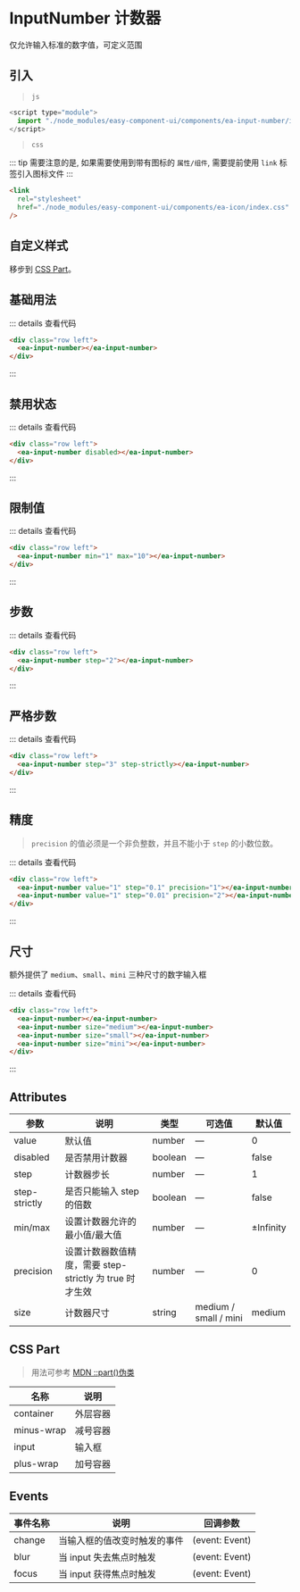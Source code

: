 <script setup>
import { onMounted } from 'vue'

onMounted(() => {
  // import('../index.js')
  import('../components/ea-input-number/index.js')

  import('./index.scss')

})
</script>

# InputNumber 计数器

仅允许输入标准的数字值，可定义范围

## 引入

> `js`

```js
<script type="module">
  import "./node_modules/easy-component-ui/components/ea-input-number/index.js";
</script>
```

> `css`

::: tip
需要注意的是, 如果需要使用到带有图标的 `属性/组件`, 需要提前使用 `link` 标签引入图标文件
:::

```html
<link
  rel="stylesheet"
  href="./node_modules/easy-component-ui/components/ea-icon/index.css"
/>
```

## 自定义样式

移步到 [CSS Part](#css-part)。

## 基础用法

<div class="row left">
    <ea-input-number></ea-input-number>
</div>

::: details 查看代码

```html
<div class="row left">
  <ea-input-number></ea-input-number>
</div>
```

:::

## 禁用状态

<div class="row left">
    <ea-input-number disabled></ea-input-number>
</div>

::: details 查看代码

```html
<div class="row left">
  <ea-input-number disabled></ea-input-number>
</div>
```

:::

## 限制值

<div class="row left">
    <ea-input-number min="1" max="10"></ea-input-number>
</div>

::: details 查看代码

```html
<div class="row left">
  <ea-input-number min="1" max="10"></ea-input-number>
</div>
```

:::

## 步数

<div class="row left">
    <ea-input-number step="2"></ea-input-number>
</div>

::: details 查看代码

```html
<div class="row left">
  <ea-input-number step="2"></ea-input-number>
</div>
```

:::

## 严格步数

<div class="row left">
  <ea-input-number step="3" step-strictly></ea-input-number>
</div>

::: details 查看代码

```html
<div class="row left">
  <ea-input-number step="3" step-strictly></ea-input-number>
</div>
```

:::

## 精度

> `precision` 的值必须是一个非负整数，并且不能小于 `step` 的小数位数。

<div class="row left">
  <ea-input-number value="1" step="0.1" precision="1"></ea-input-number>
  <ea-input-number value="1" step="0.01" precision="2"></ea-input-number>
</div>

::: details 查看代码

```html
<div class="row left">
  <ea-input-number value="1" step="0.1" precision="1"></ea-input-number>
  <ea-input-number value="1" step="0.01" precision="2"></ea-input-number>
</div>
```

:::

## 尺寸

额外提供了 `medium`、`small`、`mini` 三种尺寸的数字输入框

<div class="row left">
  <ea-input-number></ea-input-number>
  <ea-input-number size="medium"></ea-input-number>
  <ea-input-number size="small"></ea-input-number>
  <ea-input-number size="mini"></ea-input-number>
</div>

::: details 查看代码

```html
<div class="row left">
  <ea-input-number></ea-input-number>
  <ea-input-number size="medium"></ea-input-number>
  <ea-input-number size="small"></ea-input-number>
  <ea-input-number size="mini"></ea-input-number>
</div>
```

:::

## Attributes

| 参数          | 说明                                                    | 类型    | 可选值                | 默认值    |
| ------------- | ------------------------------------------------------- | ------- | --------------------- | --------- |
| value         | 默认值                                                  | number  | —                     | 0         |
| disabled      | 是否禁用计数器                                          | boolean | —                     | false     |
| step          | 计数器步长                                              | number  | —                     | 1         |
| step-strictly | 是否只能输入 step 的倍数                                | boolean | —                     | false     |
| min/max       | 设置计数器允许的最小值/最大值                           | number  | —                     | ±Infinity |
| precision     | 设置计数器数值精度，需要 step-strictly 为 true 时才生效 | number  | —                     | 0         |
| size          | 计数器尺寸                                              | string  | medium / small / mini | medium    |

## CSS Part

> 用法可参考 [MDN ::part()伪类](https://developer.mozilla.org/zh-CN/docs/Web/CSS/::part)

| 名称       | 说明     |
| ---------- | -------- |
| container  | 外层容器 |
| minus-wrap | 减号容器 |
| input      | 输入框   |
| plus-wrap  | 加号容器 |

## Events

| 事件名称 | 说明                         | 回调参数       |
| -------- | ---------------------------- | -------------- |
| change   | 当输入框的值改变时触发的事件 | (event: Event) |
| blur     | 当 input 失去焦点时触发      | (event: Event) |
| focus    | 当 input 获得焦点时触发      | (event: Event) |
